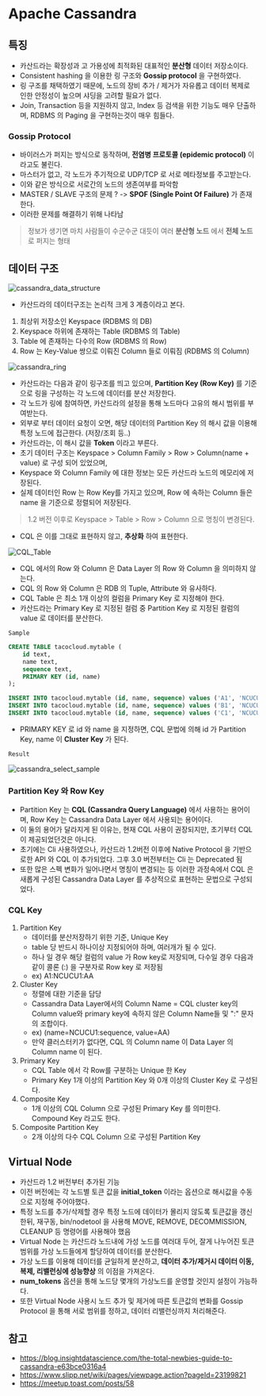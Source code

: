 # Apache Cassandra

## 특징
- 카산드라는 확장성과 고 가용성에 최적화된 대표적인 **분산형** 데이터 저장소이다.
- Consistent hashing 을 이용한 링 구조와 **Gossip protocol** 을 구현하였다.
- 링 구조를 채택하였기 때문에, 노드의 장비 추가 / 제거가 자유롭고 데이터 복제로 인한 안정성이 높으며 샤딩을 고려할 필요가 없다.
- Join, Transaction 등을 지원하지 않고, Index 등 검색을 위한 기능도 매우 단출하며, RDBMS 의 Paging 을 구현하는것이 매우 힘들다.

### Gossip Protocol
- 바이러스가 퍼지는 방식으로 동작하며, **전염병 프로토콜 (epidemic protocol)** 이라고도 불린다.
- 마스터가 없고, 각 노드가 주기적으로 UDP/TCP 로 서로 메타정보를 주고받는다.
- 이와 같은 방식으로 서로간의 노드의 생존여부를 파악함
- MASTER / SLAVE 구조의 문제 ? -> **SPOF (Single Point Of Failure)** 가 존재한다.
- 이러한 문제를 해결하기 위해 나타남
> 정보가 생기면 마치 사람들이 수군수군 대듯이 여러 **분산형 노드** 에서 **전체 노드** 로 퍼지는 형태

## 데이터 구조
![cassandra_data_structure](./images/cassandra_data_structure.png)

- 카산드라의 데이터구조는 논리적 크게 3 계층이라고 본다.
1. 최상위 저장소인 Keyspace (RDBMS 의 DB)
2. Keyspace 하위에 존재하는 Table (RDBMS 의 Table)
3. Table 에 존재하는 다수의 Row (RDBMS 의 Row)
4. Row 는 Key-Value 쌍으로 이뤄진 Column 들로 이뤄짐 (RDBMS 의 Column)

![cassandra_ring](./images/cassandra_ring.png)

- 카산드라는 다음과 같이 링구조를 띄고 있으며, **Partition Key (Row Key)** 를 기준으로 링을 구성하는 각 노드에 데이터를 분산 저장한다.
- 각 노드가 링에 참여하면, 카산드라의 설정을 통해 노드마다 고유의 해시 범위를 부여받는다.
- 외부로 부터 데이터 요청이 오면, 해당 데이터의 Partition Key 의 해시 값을 이용해 특정 노드에 접근한다. (저장/조회 등..)
- 카산드라는, 이 해시 값을 **Token** 이라고 부른다.
- 초기 데이터 구조는 Keyspace > Column Family > Row > Column(name + value) 로 구성 되어 있었으며, 
- Keyspace 와 Column Family 에 대한 정보는 모든 카산드라 노드의 메모리에 저장된다.
- 실제 데이터인 Row 는 Row Key를 가지고 있으며, Row 에 속하는 Column 들은 name 을 기준으로 정렬되어 저장된다.

> 1.2 버전 이후로 Keyspace > Table > Row > Column 으로 명칭이 변경된다.

- CQL 은 이를 그대로 표현하지 않고, **추상화** 하여 표현한다.

![CQL_Table](./images/CQL_Table.png)

- CQL 에서의 Row 와 Column 은 Data Layer 의 Row 와 Column 을 의미하지 않는다.
- CQL 의 Row 와 Column 은 RDB 의 Tuple, Attribute 와 유사하다.
- CQL Table 은 최소 1개 이상의 컬럼을 Primary Key 로 지정해야 한다.
- 카산드라는 Primary Key 로 지정된 컬럼 중 Partition Key 로 지정된 컬럼의 value 로 데이터를 분산한다.

`Sample`
```sql
CREATE TABLE tacocloud.mytable (
    id text,
    name text,
    sequence text,
    PRIMARY KEY (id, name)
);

INSERT INTO tacocloud.mytable (id, name, sequence) values ('A1', 'NCUCU1', 'AA');
INSERT INTO tacocloud.mytable (id, name, sequence) values ('B1', 'NCUCU2', 'BB');
INSERT INTO tacocloud.mytable (id, name, sequence) values ('C1', 'NCUCU3', 'CC');
```
- PRIMARY KEY 로 id 와 name 을 지정하면, CQL 문법에 의해 id 가 Partition Key, name 이 **Cluster Key** 가 된다.

`Result`

![cassandra_select_sample](./images/cassandra_select_sample.png)


### Partition Key 와 Row Key
- Partition Key 는 **CQL (Cassandra Query Language)** 에서 사용하는 용어이며, Row Key 는 Cassandra Data Layer 에서 사용되는 용어이다.
- 이 둘의 용어가 달라지게 된 이유는, 현재 CQL 사용이 권장되지만, 초기부터 CQL 이 제공되었던것은 아니다.
- 초기에는 Cli 사용하였으나, 카산드라 1.2버전 이후에 Native Protocol 을 기반으로한 API 와 CQL 이 추가되었다. 그후 3.0 버전부터는 Cli 는 Deprecated 됨
- 또한 많은 스펙 변화가 일어나면서 명칭이 변경되는 등 이러한 과정속에서 CQL 은 새롭게 구성된 Cassandra Data Layer 를 추상적으로 표현하는 문법으로 구성되었다.

### CQL Key
1. Partition Key
    - 데이터를 분산저장하기 위한 기준, Unique Key
    - table 당 반드시 하나이상 지정되어야 하며, 여러개가 될 수 있다.
    - 하나 일 경우 해당 컬럼의 value 가 Row key로 저장되며, 다수일 경우 다음과 같이 콜론 (:) 을 구분자로 Row key 로 저장됨
    - ex) A1:NCUCU1:AA
2. Cluster Key
    - 정렬에 대한 기준을 담당
    - Cassandra Data Layer에서의 Column Name = CQL cluster key의 Column value와 primary key에 속하지 않은 Column Name들 및 ":" 문자의 조합이다.
    - ex) (name=NCUCU1:sequence, value=AA)
    - 만약 클러스터키가 없다면, CQL 의 Column name 이 Data Layer 의 Column name 이 된다.
3. Primary Key
    - CQL Table 에서 각 Row를 구분하는 Unique 한 Key
    - Primary Key 1개 이상의 Partition Key 와 0개 이상의 Cluster Key 로 구성된다.
4. Composite Key
    - 1개 이상의 CQL Column 으로 구성된 Primary Key 를 의미한다. Compound Key 라고도 한다.
5. Composite Partition Key
    - 2개 이상의 다수 CQL Column 으로 구성된 Partition Key

## Virtual Node
- 카산드라 1.2 버전부터 추가된 기능
- 이전 버전에는 각 노드별 토큰 값을 **initial_token** 이라는 옵션으로 해시값을 수동으로 지정해 주어야했다.
- 특정 노드를 추가/삭제할 경우 특정 노드에 데이터가 몰리지 않도록 토큰값을 갱신한뒤, 재구동, bin/nodetool 을 사용해 MOVE, REMOVE, DECOMMISSION, CLEANUP 등 명령어를 사용해야 했음
- Virtual Node 는 카산드라 노드내에 가성 노드를 여러대 두어, 잘게 나누어진 토큰 범위를 가상 노드들에게 할당하여 데이터를 분산한다.
- 가상 노드를 이용해 데이터를 균일하게 분산하고, **데이터 추가/제거시 데이터 이동, 복제, 리밸런싱에 성능향상** 의 이점을 가져온다.
- **num_tokens** 옵션을 통해 노드당 몇개의 가상노드를 운영할 것인지 설정이 가능하다.
- 또한 Virtual Node 사용시 노드 추가 및 제거에 따른 토큰값의 변화를 Gossip Protocol 을 통해 서로 범위를 정하고, 데이터 리밸런싱까지 처리해준다.

## 참고
- https://blog.insightdatascience.com/the-total-newbies-guide-to-cassandra-e63bce0316a4
- https://www.slipp.net/wiki/pages/viewpage.action?pageId=23199821
- https://meetup.toast.com/posts/58
